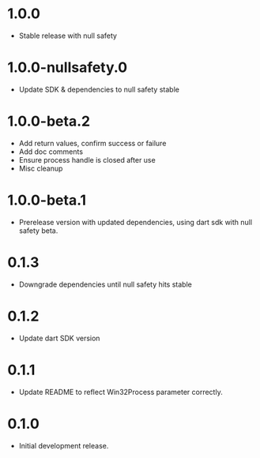 # 1.0.0

- Stable release with null safety

# 1.0.0-nullsafety.0

- Update SDK & dependencies to null safety stable

# 1.0.0-beta.2

- Add return values, confirm success or failure
- Add doc comments
- Ensure process handle is closed after use
- Misc cleanup

# 1.0.0-beta.1

- Prerelease version with updated dependencies, using dart sdk with null safety beta.

# 0.1.3

- Downgrade dependencies until null safety hits stable

# 0.1.2

- Update dart SDK version

# 0.1.1

- Update README to reflect Win32Process parameter correctly.

# 0.1.0

- Initial development release.
